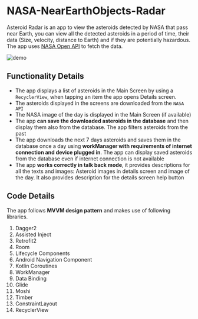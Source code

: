 # NASA-NearEarthObjects-Radar
Asteroid Radar is an app to view the asteroids detected by NASA that pass near Earth, you can view all the detected asteroids in a period of time, their data (Size, velocity, distance to Earth) and if they are potentially hazardous. The app uses [NASA Open API](https://api.nasa.gov/) to fetch the data.

![demo](demo/demo.gif)

## Functionality Details

- The app displays a list of asteroids in the Main Screen by using a `RecyclerView`, when tapping an item the app opens Details screen.
- The asteroids displayed in the screens are downloaded from the `NASA API`
- The NASA image of the day is displayed in the Main Screen (if available)
- The app **can save the downloaded asteroids in the database** and then display them also from the database. The app filters asteroids from the past
- The app downloads the next 7 days asteroids and saves them in the database once a day using **workManager with requirements of internet connection and device plugged in**. The app can display saved asteroids from the database even if internet connection is not available
- The app **works correctly in talk back mode**, it provides descriptions for all the texts and images: Asteroid images in details screen and image of the day. It also provides description for the details screen help button


## Code Details

The app follows **MVVM design pattern** and makes use of following libraries.


1. Dagger2
2. Assisted Inject
3. Retrofit2
4. Room
5. Lifecycle Components
6. Android Navigation Component
7. Kotlin Coroutines
8. WorkManager
9. Data Binding
9. Glide
10. Moshi
11. Timber
12. ConstraintLayout
13. RecyclerView




